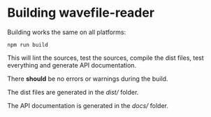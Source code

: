 # Building wavefile-reader

Building works the same on all platforms:
```
npm run build
```
This will lint the sources, test the sources, compile the dist files, test everything and generate API documentation.

There **should** be no errors or warnings during the build.

The dist files are generated in the *dist/* folder.

The API documentation is generated in the *docs/* folder.
